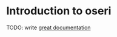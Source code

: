 # Introduction to oseri

TODO: write [great documentation](http://jacobian.org/writing/what-to-write/)
